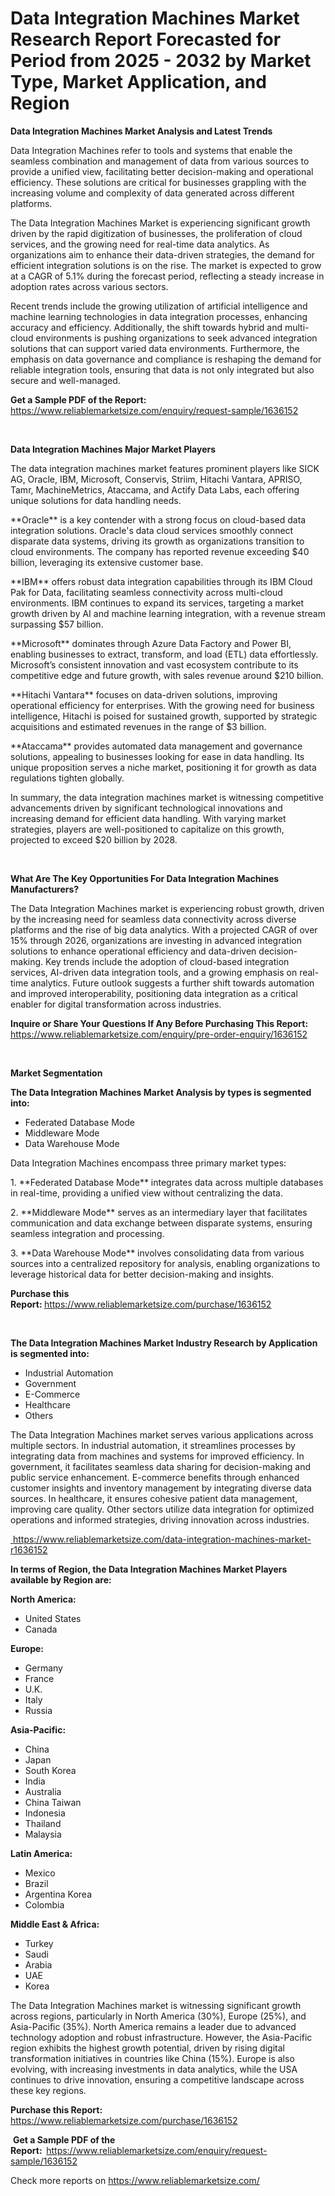 <p><h1>Data Integration Machines Market Research Report Forecasted for Period from 2025 -  2032 by Market Type, Market Application, and Region</h1></p><p><strong>Data Integration Machines Market Analysis and Latest Trends</strong></p>
<p><p>Data Integration Machines refer to tools and systems that enable the seamless combination and management of data from various sources to provide a unified view, facilitating better decision-making and operational efficiency. These solutions are critical for businesses grappling with the increasing volume and complexity of data generated across different platforms.</p><p>The Data Integration Machines Market is experiencing significant growth driven by the rapid digitization of businesses, the proliferation of cloud services, and the growing need for real-time data analytics. As organizations aim to enhance their data-driven strategies, the demand for efficient integration solutions is on the rise. The market is expected to grow at a CAGR of 5.1% during the forecast period, reflecting a steady increase in adoption rates across various sectors.</p><p>Recent trends include the growing utilization of artificial intelligence and machine learning technologies in data integration processes, enhancing accuracy and efficiency. Additionally, the shift towards hybrid and multi-cloud environments is pushing organizations to seek advanced integration solutions that can support varied data environments. Furthermore, the emphasis on data governance and compliance is reshaping the demand for reliable integration tools, ensuring that data is not only integrated but also secure and well-managed.</p></p>
<p><strong>Get a Sample PDF of the Report:&nbsp;</strong> <a href="https://www.reliablemarketsize.com/enquiry/request-sample/1636152?utm_campaign=2393&utm_medium=2&utm_source=Github&utm_content=ia&utm_term=23032025&utm_id=data-integration-machines">https://www.reliablemarketsize.com/enquiry/request-sample/1636152</a></p>
<p>&nbsp;</p>
<p><strong>Data Integration Machines Major Market Players</strong></p>
<p><p>The data integration machines market features prominent players like SICK AG, Oracle, IBM, Microsoft, Conservis, Striim, Hitachi Vantara, APRISO, Tamr, MachineMetrics, Ataccama, and Actify Data Labs, each offering unique solutions for data handling needs.</p><p>**Oracle** is a key contender with a strong focus on cloud-based data integration solutions. Oracle's data cloud services smoothly connect disparate data systems, driving its growth as organizations transition to cloud environments. The company has reported revenue exceeding $40 billion, leveraging its extensive customer base.</p><p>**IBM** offers robust data integration capabilities through its IBM Cloud Pak for Data, facilitating seamless connectivity across multi-cloud environments. IBM continues to expand its services, targeting a market growth driven by AI and machine learning integration, with a revenue stream surpassing $57 billion.</p><p>**Microsoft** dominates through Azure Data Factory and Power BI, enabling businesses to extract, transform, and load (ETL) data effortlessly. Microsoft’s consistent innovation and vast ecosystem contribute to its competitive edge and future growth, with sales revenue around $210 billion.</p><p>**Hitachi Vantara** focuses on data-driven solutions, improving operational efficiency for enterprises. With the growing need for business intelligence, Hitachi is poised for sustained growth, supported by strategic acquisitions and estimated revenues in the range of $3 billion.</p><p>**Ataccama** provides automated data management and governance solutions, appealing to businesses looking for ease in data handling. Its unique proposition serves a niche market, positioning it for growth as data regulations tighten globally.</p><p>In summary, the data integration machines market is witnessing competitive advancements driven by significant technological innovations and increasing demand for efficient data handling. With varying market strategies, players are well-positioned to capitalize on this growth, projected to exceed $20 billion by 2028.</p></p>
<p>&nbsp;</p>
<p><strong>What Are The Key Opportunities For Data Integration Machines Manufacturers?</strong></p>
<p><p>The Data Integration Machines market is experiencing robust growth, driven by the increasing need for seamless data connectivity across diverse platforms and the rise of big data analytics. With a projected CAGR of over 15% through 2026, organizations are investing in advanced integration solutions to enhance operational efficiency and data-driven decision-making. Key trends include the adoption of cloud-based integration services, AI-driven data integration tools, and a growing emphasis on real-time analytics. Future outlook suggests a further shift towards automation and improved interoperability, positioning data integration as a critical enabler for digital transformation across industries.</p></p>
<p><strong>Inquire or Share Your Questions If Any Before Purchasing This Report:</strong> <a href="https://www.reliablemarketsize.com/enquiry/pre-order-enquiry/1636152?utm_campaign=2393&utm_medium=2&utm_source=Github&utm_content=ia&utm_term=23032025&utm_id=data-integration-machines">https://www.reliablemarketsize.com/enquiry/pre-order-enquiry/1636152</a></p>
<p>&nbsp;</p>
<p><strong>Market Segmentation</strong></p>
<p><strong>The Data Integration Machines Market Analysis by types is segmented into:</strong></p>
<p><ul><li>Federated Database Mode</li><li>Middleware Mode</li><li>Data Warehouse Mode</li></ul></p>
<p><p>Data Integration Machines encompass three primary market types: </p><p>1. **Federated Database Mode** integrates data across multiple databases in real-time, providing a unified view without centralizing the data. </p><p>2. **Middleware Mode** serves as an intermediary layer that facilitates communication and data exchange between disparate systems, ensuring seamless integration and processing. </p><p>3. **Data Warehouse Mode** involves consolidating data from various sources into a centralized repository for analysis, enabling organizations to leverage historical data for better decision-making and insights.</p></p>
<p><strong>Purchase this Report:&nbsp;</strong><a href="https://www.reliablemarketsize.com/purchase/1636152?utm_campaign=2393&utm_medium=2&utm_source=Github&utm_content=ia&utm_term=23032025&utm_id=data-integration-machines">https://www.reliablemarketsize.com/purchase/1636152</a></p>
<p>&nbsp;</p>
<p><strong>The Data Integration Machines Market Industry Research by Application is segmented into:</strong></p>
<p><ul><li>Industrial Automation</li><li>Government</li><li>E-Commerce</li><li>Healthcare</li><li>Others</li></ul></p>
<p><p>The Data Integration Machines market serves various applications across multiple sectors. In industrial automation, it streamlines processes by integrating data from machines and systems for improved efficiency. In government, it facilitates seamless data sharing for decision-making and public service enhancement. E-commerce benefits through enhanced customer insights and inventory management by integrating diverse data sources. In healthcare, it ensures cohesive patient data management, improving care quality. Other sectors utilize data integration for optimized operations and informed strategies, driving innovation across industries.</p></p>
<p><a href="https://www.reliablemarketsize.com/data-integration-machines-market-r1636152?utm_campaign=2393&utm_medium=2&utm_source=Github&utm_content=ia&utm_term=23032025&utm_id=data-integration-machines">&nbsp;https://www.reliablemarketsize.com/data-integration-machines-market-r1636152</a></p>
<p><strong>In terms of Region, the Data Integration Machines Market Players available by Region are:</strong></p>
<p>
    <p> <strong> North America: </strong>
        <ul>
            <li>United States</li>
            <li>Canada</li>
        </ul>
        </p> 
    <p> <strong> Europe: </strong>
        <ul>
            <li>Germany</li>
            <li>France</li>
            <li>U.K.</li>
            <li>Italy</li>
            <li>Russia</li>
        </ul>
        </p> 
    <p> <strong> Asia-Pacific: </strong>
        <ul>
            <li>China</li>
            <li>Japan</li>
            <li>South Korea</li>
            <li>India</li>
            <li>Australia</li>
            <li>China Taiwan</li>
            <li>Indonesia</li>
            <li>Thailand</li>
            <li>Malaysia</li>
        </ul>
        </p> 
    <p> <strong> Latin America: </strong>
        <ul>
            <li>Mexico</li>
            <li>Brazil</li>
            <li>Argentina Korea</li>
            <li>Colombia</li>
        </ul>
        </p> 
    <p> <strong> Middle East & Africa: </strong>
        <ul>
            <li>Turkey</li>
            <li>Saudi</li>
            <li>Arabia</li>
            <li>UAE</li>
            <li>Korea</li>
        </ul>
    </p>
    </p>
<p><p>The Data Integration Machines market is witnessing significant growth across regions, particularly in North America (30%), Europe (25%), and Asia-Pacific (35%). North America remains a leader due to advanced technology adoption and robust infrastructure. However, the Asia-Pacific region exhibits the highest growth potential, driven by rising digital transformation initiatives in countries like China (15%). Europe is also evolving, with increasing investments in data analytics, while the USA continues to drive innovation, ensuring a competitive landscape across these key regions.</p></p>
<p><strong>Purchase this Report: </strong><a href="https://www.reliablemarketsize.com/purchase/1636152?utm_campaign=2393&utm_medium=2&utm_source=Github&utm_content=ia&utm_term=23032025&utm_id=data-integration-machines">https://www.reliablemarketsize.com/purchase/1636152</a></p>
<p>&nbsp;<strong>Get a Sample PDF of the Report:&nbsp;&nbsp;</strong><a href="https://www.reliablemarketsize.com/enquiry/request-sample/1636152?utm_campaign=2393&utm_medium=2&utm_source=Github&utm_content=ia&utm_term=23032025&utm_id=data-integration-machines">https://www.reliablemarketsize.com/enquiry/request-sample/1636152</a></p>
<p><strong></strong></p>
<p>Check more reports on <a href="https://www.reliablemarketsize.com/?utm_campaign=2393&utm_medium=2&utm_source=Github&utm_content=ia&utm_term=23032025&utm_id=data-integration-machines">https://www.reliablemarketsize.com/</a></p>